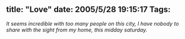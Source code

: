 title: "Love"
date: 2005/5/28 19:15:17
Tags: 
---
<em>It seems incredible with too many people on this city, I have nobody to share with the sight from my home, this midday saturday.</em><br/><br/><br/>
